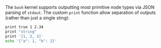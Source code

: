 The `bash` kernel supports outputting most primitive node types via JSON parsing of `stdout`. The custom `print` function allow separation of outputs (rather than just a single sting):

```bash exec
print true 1 2.34
print "string"
print '[1, 2, 3]'
echo '{"a": 1, "b": 2}'
```